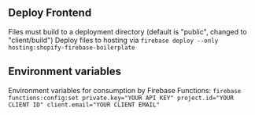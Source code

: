 ## Deploy Frontend

Files must build to a deployment directory (default is "public", changed to "client/build")
Deploy files to hosting via `firebase deploy --only hosting:shopify-firebase-boilerplate`

## Environment variables

Environment variables for consumption by Firebase Functions:
`firebase functions:config:set private.key="YOUR API KEY" project.id="YOUR CLIENT ID" client.email="YOUR CLIENT EMAIL"`
